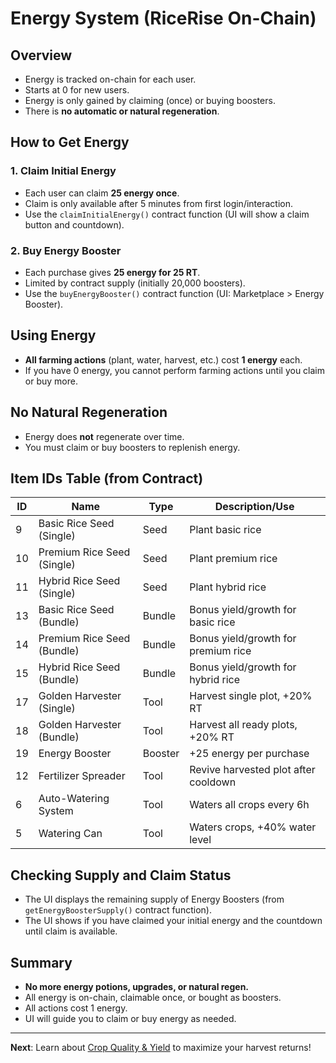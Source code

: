 # Energy System (RiceRise On-Chain)

## Overview
- Energy is tracked on-chain for each user.
- Starts at 0 for new users.
- Energy is only gained by claiming (once) or buying boosters.
- There is **no automatic or natural regeneration**.

## How to Get Energy

### 1. Claim Initial Energy
- Each user can claim **25 energy once**.
- Claim is only available after 5 minutes from first login/interaction.
- Use the `claimInitialEnergy()` contract function (UI will show a claim button and countdown).

### 2. Buy Energy Booster
- Each purchase gives **25 energy for 25 RT**.
- Limited by contract supply (initially 20,000 boosters).
- Use the `buyEnergyBooster()` contract function (UI: Marketplace > Energy Booster).

## Using Energy
- **All farming actions** (plant, water, harvest, etc.) cost **1 energy** each.
- If you have 0 energy, you cannot perform farming actions until you claim or buy more.

## No Natural Regeneration
- Energy does **not** regenerate over time.
- You must claim or buy boosters to replenish energy.

## Item IDs Table (from Contract)

| ID  | Name                        | Type      | Description/Use                        |
|-----|-----------------------------|-----------|----------------------------------------|
| 9   | Basic Rice Seed (Single)    | Seed      | Plant basic rice                       |
| 10  | Premium Rice Seed (Single)  | Seed      | Plant premium rice                     |
| 11  | Hybrid Rice Seed (Single)   | Seed      | Plant hybrid rice                      |
| 13  | Basic Rice Seed (Bundle)    | Bundle    | Bonus yield/growth for basic rice      |
| 14  | Premium Rice Seed (Bundle)  | Bundle    | Bonus yield/growth for premium rice    |
| 15  | Hybrid Rice Seed (Bundle)   | Bundle    | Bonus yield/growth for hybrid rice     |
| 17  | Golden Harvester (Single)   | Tool      | Harvest single plot, +20% RT           |
| 18  | Golden Harvester (Bundle)   | Tool      | Harvest all ready plots, +20% RT       |
| 19  | Energy Booster              | Booster   | +25 energy per purchase                |
| 12  | Fertilizer Spreader         | Tool      | Revive harvested plot after cooldown   |
| 6   | Auto-Watering System        | Tool      | Waters all crops every 6h              |
| 5   | Watering Can                | Tool      | Waters crops, +40% water level         |

## Checking Supply and Claim Status
- The UI displays the remaining supply of Energy Boosters (from `getEnergyBoosterSupply()` contract function).
- The UI shows if you have claimed your initial energy and the countdown until claim is available.

## Summary
- **No more energy potions, upgrades, or natural regen.**
- All energy is on-chain, claimable once, or bought as boosters.
- All actions cost 1 energy.
- UI will guide you to claim or buy energy as needed.

---

**Next**: Learn about [Crop Quality & Yield](crop-quality.md) to maximize your harvest returns!